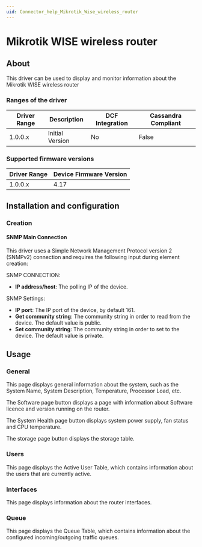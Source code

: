 ```yaml
---
uid: Connector_help_Mikrotik_Wise_wireless_router
---
```


# Mikrotik WISE wireless router

## About

This driver can be used to display and monitor information about the Mikrotik WISE wireless router

### Ranges of the driver

| **Driver Range** | **Description** | **DCF Integration** | **Cassandra Compliant** |
|------------------|-----------------|---------------------|-------------------------|
| 1.0.0.x          | Initial Version | No                  | False                   |

### Supported firmware versions

| **Driver Range** | **Device Firmware Version** |
|------------------|-----------------------------|
| 1.0.0.x          | 4.17                        |

## Installation and configuration

### Creation

#### SNMP Main Connection

This driver uses a Simple Network Management Protocol version 2 (SNMPv2) connection and requires the following input during element creation:

SNMP CONNECTION:

- **IP address/host**: The polling IP of the device.

SNMP Settings:

- **IP port**: The IP port of the device, by default 161.
- **Get community string**: The community string in order to read from the device. The default value is public.
- **Set community string**: The community string in order to set to the device. The default value is private.

## Usage

### General

This page displays general information about the system, such as the System Name, System Description, Temperature, Processor Load, etc.

The Software page button displays a page with information about Software licence and version running on the router.

The System Health page button displays system power supply, fan status and CPU temperature.

The storage page button displays the storage table.

### Users

This page displays the Active User Table, which contains information about the users that are currently active.

### Interfaces

This page displays information about the router interfaces.

### Queue

This page displays the Queue Table, which contains information about the configured incoming/outgoing traffic queues.

